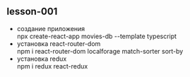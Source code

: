 ## lesson-001

- создание приложения  
npx create-react-app movies-db --template typescript  
- установка react-router-dom  
npm i react-router-dom localforage match-sorter sort-by  
- установка redux  
npm i redux react-redux